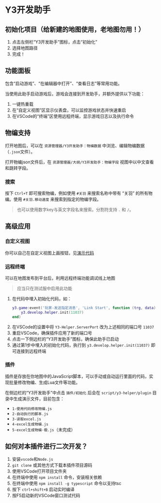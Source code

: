 # Y3开发助手

## 初始化项目（给新建的地图使用，老地图勿用！）

1. 点击左侧栏“Y3开发助手”图标，点击“初始化”
2. 选择地图路径
3. 完成！

## 功能面板

包含“启动游戏”、“在编辑器中打开”、“查看日志”等常用功能。

当使用此助手启动游戏后，游戏会连接到开发助手，并额外提供以下功能：

1. 一键热重载
2. 在“自定义视图”区显示仪表盘，可以监控游戏状态并快速重启
3. 在VSCode的“终端”区使用远程终端，显示游戏日志以及执行命令

## 物编支持

打开地图后，可以在 `资源管理器/Y3开发助手：物编数据` 中浏览、编辑物编数据（`.json`文件）。

打开物编json文件后，在 `资源管理器/大纲/Y3开发助手：物编字段` 视图中以中文查看和跳转字段。

### 搜索

按下 `Ctrl+T` 即可搜索物编，例如使用 `#关羽` 来搜索名称中带有 “关羽” 的所有物编。使用 `#关羽.移动速度` 来搜索到指定的物编字段。

> 也可以使用数字key与英文字段名来搜索。分割符支持 `.` 和 `/`。

## 高级应用

### 自定义视图

你可以自己在自定义视图上画按钮，见[演示代码](https://github.com/y3-editor/y3-lualib/blob/main/%E6%BC%94%E7%A4%BA/Y3%E5%BC%80%E5%8F%91%E5%8A%A9%E6%89%8B/%E8%87%AA%E5%AE%9A%E4%B9%89%E8%A7%86%E5%9B%BE.lua)

### 远程终端

可以在地图发布到平台后，利用远程终端功能调试线上地图

> 应当只在测试服中启用此功能

1. 在代码中埋入初始化代码，如：
    ```lua
    y3.game:event('玩家-发送指定消息', 'Link Start', function (trg, data)
        y3.develop.helper.init(11037)
    end)
    ```
2. 在VSCode的设置中将 `Y3-Helper.ServerPort` 改为上述相同的端口号 `11037`
3. 重启VSCode，确保插件应用了新的端口号
4. 点击一下侧边栏的“Y3开发助手”图标，确保此助手已启动
5. 通过第1步中埋入的初始化代码，执行到 `y3.develop.helper.init(11037)` 即可连接到远程终端

### 插件

插件是存放在你地图中的JavaScript脚本，可以手动或自动运行里面的代码，实现批量修改物编、生成Lua文件等功能。

在侧边栏的“Y3开发助手”中点击 `插件/初始化` 后会在 `script/y3-helper/plugin` 目录中生成演示文件，目前包含：

* `1-使用代码修改物编.js`
* `2-自动执行的脚本.js`
* `3-读取excel.js`
* `4-excel生成物编.js`
* `5-excel生成物编·极.js`（未完成）

## 如何对本插件进行二次开发？

1. 安装`vscode`和`Node.js`
2. `git clone` 或其他方式下载本插件项目源码
3. 使用VSCode打开项目文件夹
4. 在终端中使用 `npm install` 命令，安装相关依赖
5. 在终端中使用 `npm install -g typescript` 命令以支持tsc
6. 按下 `ctrl+shift+B` 启动实时编译
7. 按F5启动新的VSCode窗口测试代码
